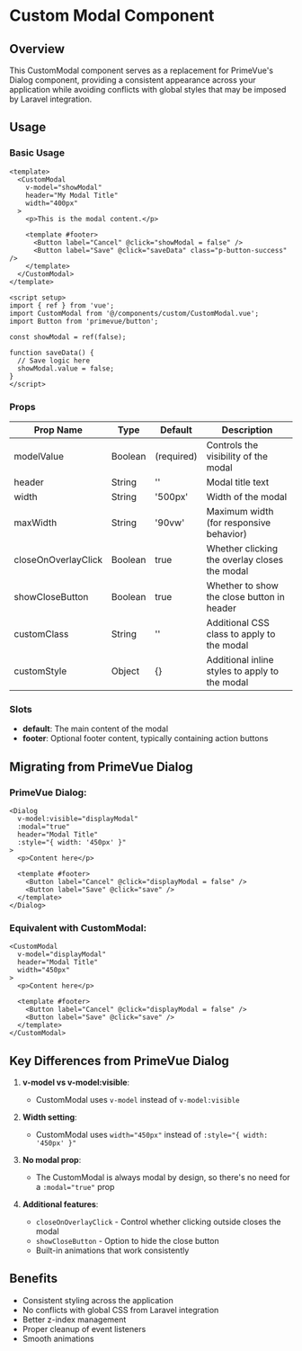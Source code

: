 # Custom Modal Component

## Overview

This CustomModal component serves as a replacement for PrimeVue's Dialog component, providing a consistent appearance across your application while avoiding conflicts with global styles that may be imposed by Laravel integration.

## Usage

### Basic Usage

```vue
<template>
  <CustomModal
    v-model="showModal"
    header="My Modal Title"
    width="400px"
  >
    <p>This is the modal content.</p>
    
    <template #footer>
      <Button label="Cancel" @click="showModal = false" />
      <Button label="Save" @click="saveData" class="p-button-success" />
    </template>
  </CustomModal>
</template>

<script setup>
import { ref } from 'vue';
import CustomModal from '@/components/custom/CustomModal.vue';
import Button from 'primevue/button';

const showModal = ref(false);

function saveData() {
  // Save logic here
  showModal.value = false;
}
</script>
```

### Props

| Prop Name          | Type      | Default     | Description                                        |
|--------------------|-----------|-------------|----------------------------------------------------|
| modelValue         | Boolean   | (required)  | Controls the visibility of the modal               |
| header             | String    | ''          | Modal title text                                   |
| width              | String    | '500px'     | Width of the modal                                 |
| maxWidth           | String    | '90vw'      | Maximum width (for responsive behavior)            |
| closeOnOverlayClick| Boolean   | true        | Whether clicking the overlay closes the modal      |
| showCloseButton    | Boolean   | true        | Whether to show the close button in header         |
| customClass        | String    | ''          | Additional CSS class to apply to the modal         |
| customStyle        | Object    | {}          | Additional inline styles to apply to the modal     |

### Slots

- **default**: The main content of the modal
- **footer**: Optional footer content, typically containing action buttons

## Migrating from PrimeVue Dialog

### PrimeVue Dialog:

```vue
<Dialog 
  v-model:visible="displayModal" 
  :modal="true" 
  header="Modal Title" 
  :style="{ width: '450px' }"
>
  <p>Content here</p>
  
  <template #footer>
    <Button label="Cancel" @click="displayModal = false" />
    <Button label="Save" @click="save" />
  </template>
</Dialog>
```

### Equivalent with CustomModal:

```vue
<CustomModal 
  v-model="displayModal" 
  header="Modal Title" 
  width="450px"
>
  <p>Content here</p>
  
  <template #footer>
    <Button label="Cancel" @click="displayModal = false" />
    <Button label="Save" @click="save" />
  </template>
</CustomModal>
```

## Key Differences from PrimeVue Dialog

1. **v-model vs v-model:visible**: 
   - CustomModal uses `v-model` instead of `v-model:visible`

2. **Width setting**:
   - CustomModal uses `width="450px"` instead of `:style="{ width: '450px' }"`

3. **No modal prop**:
   - The CustomModal is always modal by design, so there's no need for a `:modal="true"` prop

4. **Additional features**:
   - `closeOnOverlayClick` - Control whether clicking outside closes the modal
   - `showCloseButton` - Option to hide the close button
   - Built-in animations that work consistently

## Benefits

- Consistent styling across the application
- No conflicts with global CSS from Laravel integration
- Better z-index management
- Proper cleanup of event listeners
- Smooth animations 
